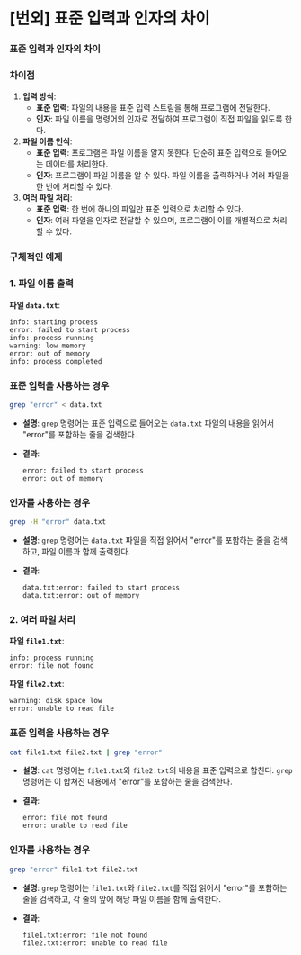 # [번외] 표준 입력과 인자의 차이

### 표준 입력과 인자의 차이

### 차이점

1. **입력 방식**:
    - **표준 입력**: 파일의 내용을 표준 입력 스트림을 통해 프로그램에 전달한다.
    - **인자**: 파일 이름을 명령어의 인자로 전달하여 프로그램이 직접 파일을 읽도록 한다.
2. **파일 이름 인식**:
    - **표준 입력**: 프로그램은 파일 이름을 알지 못한다. 단순히 표준 입력으로 들어오는 데이터를 처리한다.
    - **인자**: 프로그램이 파일 이름을 알 수 있다. 파일 이름을 출력하거나 여러 파일을 한 번에 처리할 수 있다.
3. **여러 파일 처리**:
    - **표준 입력**: 한 번에 하나의 파일만 표준 입력으로 처리할 수 있다.
    - **인자**: 여러 파일을 인자로 전달할 수 있으며, 프로그램이 이를 개별적으로 처리할 수 있다.

### 구체적인 예제

### 1. 파일 이름 출력

**파일 `data.txt`**:

```
info: starting process
error: failed to start process
info: process running
warning: low memory
error: out of memory
info: process completed
```

### 표준 입력을 사용하는 경우

```bash
grep "error" < data.txt
```

- **설명**: `grep` 명령어는 표준 입력으로 들어오는 `data.txt` 파일의 내용을 읽어서 "error"를 포함하는 줄을 검색한다.
- **결과**:
    
    ```
    error: failed to start process
    error: out of memory
    ```
    

### 인자를 사용하는 경우

```bash
grep -H "error" data.txt
```

- **설명**: `grep` 명령어는 `data.txt` 파일을 직접 읽어서 "error"를 포함하는 줄을 검색하고, 파일 이름과 함께 출력한다.
- **결과**:
    
    ```
    data.txt:error: failed to start process
    data.txt:error: out of memory
    ```
    

### 2. 여러 파일 처리

**파일 `file1.txt`**:

```
info: process running
error: file not found
```

**파일 `file2.txt`**:

```
warning: disk space low
error: unable to read file
```

### 표준 입력을 사용하는 경우

```bash
cat file1.txt file2.txt | grep "error"
```

- **설명**: `cat` 명령어는 `file1.txt`와 `file2.txt`의 내용을 표준 입력으로 합친다. `grep` 명령어는 이 합쳐진 내용에서 "error"를 포함하는 줄을 검색한다.
- **결과**:
    
    ```
    error: file not found
    error: unable to read file
    ```
    

### 인자를 사용하는 경우

```bash
grep "error" file1.txt file2.txt
```

- **설명**: `grep` 명령어는 `file1.txt`와 `file2.txt`를 직접 읽어서 "error"를 포함하는 줄을 검색하고, 각 줄의 앞에 해당 파일 이름을 함께 출력한다.
- **결과**:
    
    ```
    file1.txt:error: file not found
    file2.txt:error: unable to read file
    ```
